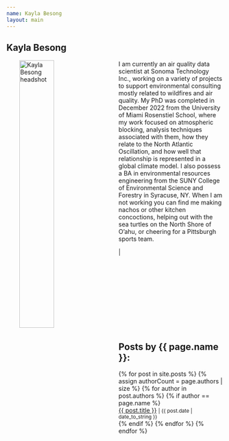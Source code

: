 ```yaml
---
name: Kayla Besong
layout: main
---
```


<article class="article-page">
  <div class="page-content">
    <h2>Kayla Besong</h2>
    <p><img src="{{ site.url }}/assets/img/Besong_headshot.jpeg" alt="Kayla Besong headshot" width="40%" align="left" hspace="30">I am currently an air quality data scientist at Sonoma Technology Inc., working on a variety of projects to support environmental consulting mostly related to wildfires and air quality. My PhD was completed in December 2022 from the University of Miami Rosenstiel School, where my work focused on atmospheric blocking, analysis techniques associated with them, how they relate to the North Atlantic Oscillation, and how well that relationship is represented in a global climate model. I also possess a BA in environmental resources engineering from the SUNY College of Environmental Science and Forestry in Syracuse, NY. When I am not working you can find me making nachos or other kitchen concoctions, helping out with the sea turtles on the North Shore of O’ahu, or cheering for a Pittsburgh sports team.</p>
    <a href="https://twitter.com/kayla_beesting" target="_blank"><i class="fa fa-twitter" aria-hidden="true"></i></a> | <a href="https://www.linkedin.com/in/kayla-besong-613a6110b/" target="_blank"><i class="fa fa-linkedin" aria-hidden="true"></i></a><br><br><br><br><br><br><br><br><br><br><br>
    <h2>Posts by {{ page.name }}:</h2>
    <ul>
    {% for post in site.posts %}
      {% assign authorCount = page.authors | size %}
      {% for author in post.authors %}
        {% if author == page.name %}
          <div class="tag-list">
            <span><a href="{{ site.baseurl }}{{ post.url }}">{{ post.title }}</a></span>
            <small><span>| {{ post.date | date_to_string }}</span></small>
          </div>
        {% endif %}
      {% endfor %}
    {% endfor %}
    </ul>
  </div> <!-- End Page Content -->
</article> <!-- End Article Page -->

